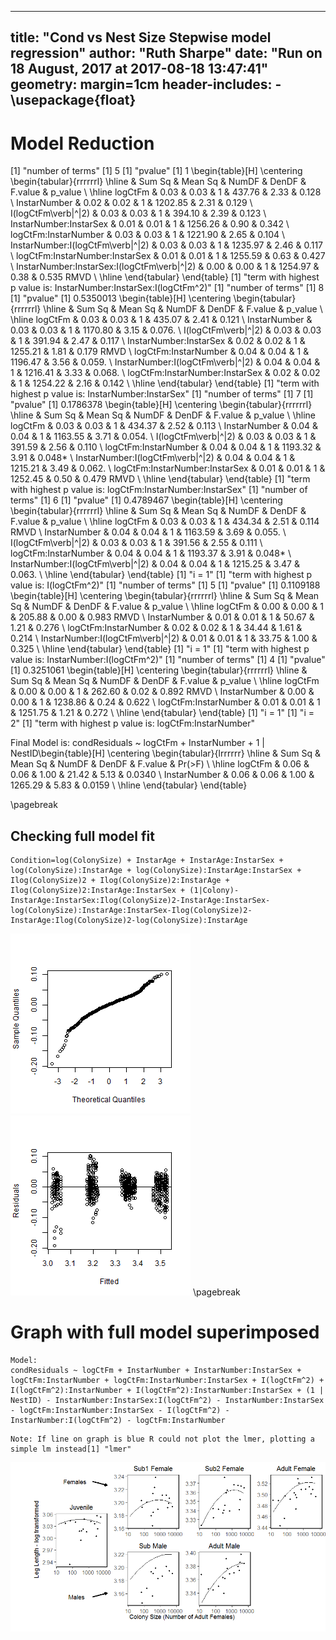 


---
title: "Cond vs Nest Size Stepwise model regression"
author: "Ruth Sharpe"
date: "Run on 18 August, 2017 at 2017-08-18 13:47:41"
geometry: margin=1cm
header-includes:
    - \usepackage{float}
---



Model Reduction
=====================


[1] "number of terms"
[1] 5
[1] "pvalue"
[1] 1
\begin{table}[H]
\centering
\begin{tabular}{rrrrrrl}
  \hline
 & Sum Sq & Mean Sq & NumDF & DenDF & F.value & p\_value \\ 
  \hline
logCtFm & 0.03 & 0.03 &   1 & 437.76 & 2.33 & 0.128  \\ 
  InstarNumber & 0.02 & 0.02 &   1 & 1202.85 & 2.31 & 0.129  \\ 
  I(logCtFm\verb|^|2) & 0.03 & 0.03 &   1 & 394.10 & 2.39 & 0.123  \\ 
  InstarNumber:InstarSex & 0.01 & 0.01 &   1 & 1256.26 & 0.90 & 0.342  \\ 
  logCtFm:InstarNumber & 0.03 & 0.03 &   1 & 1221.90 & 2.65 & 0.104  \\ 
  InstarNumber:I(logCtFm\verb|^|2) & 0.03 & 0.03 &   1 & 1235.97 & 2.46 & 0.117  \\ 
  logCtFm:InstarNumber:InstarSex & 0.01 & 0.01 &   1 & 1255.59 & 0.63 & 0.427  \\ 
  InstarNumber:InstarSex:I(logCtFm\verb|^|2) & 0.00 & 0.00 &   1 & 1254.97 & 0.38 & 0.535 RMVD \\ 
   \hline
\end{tabular}
\end{table}
[1] "term with highest p value is: InstarNumber:InstarSex:I(logCtFm^2)"
[1] "number of terms"
[1] 8
[1] "pvalue"
[1] 0.5350013
\begin{table}[H]
\centering
\begin{tabular}{rrrrrrl}
  \hline
 & Sum Sq & Mean Sq & NumDF & DenDF & F.value & p\_value \\ 
  \hline
logCtFm & 0.03 & 0.03 &   1 & 435.07 & 2.41 & 0.121  \\ 
  InstarNumber & 0.03 & 0.03 &   1 & 1170.80 & 3.15 & 0.076. \\ 
  I(logCtFm\verb|^|2) & 0.03 & 0.03 &   1 & 391.94 & 2.47 & 0.117  \\ 
  InstarNumber:InstarSex & 0.02 & 0.02 &   1 & 1255.21 & 1.81 & 0.179 RMVD \\ 
  logCtFm:InstarNumber & 0.04 & 0.04 &   1 & 1196.47 & 3.56 & 0.059. \\ 
  InstarNumber:I(logCtFm\verb|^|2) & 0.04 & 0.04 &   1 & 1216.41 & 3.33 & 0.068. \\ 
  logCtFm:InstarNumber:InstarSex & 0.02 & 0.02 &   1 & 1254.22 & 2.16 & 0.142  \\ 
   \hline
\end{tabular}
\end{table}
[1] "term with highest p value is: InstarNumber:InstarSex"
[1] "number of terms"
[1] 7
[1] "pvalue"
[1] 0.1786378
\begin{table}[H]
\centering
\begin{tabular}{rrrrrrl}
  \hline
 & Sum Sq & Mean Sq & NumDF & DenDF & F.value & p\_value \\ 
  \hline
logCtFm & 0.03 & 0.03 &   1 & 434.37 & 2.52 & 0.113  \\ 
  InstarNumber & 0.04 & 0.04 &   1 & 1163.55 & 3.71 & 0.054. \\ 
  I(logCtFm\verb|^|2) & 0.03 & 0.03 &   1 & 391.59 & 2.56 & 0.110  \\ 
  logCtFm:InstarNumber & 0.04 & 0.04 &   1 & 1193.32 & 3.91 & 0.048* \\ 
  InstarNumber:I(logCtFm\verb|^|2) & 0.04 & 0.04 &   1 & 1215.21 & 3.49 & 0.062. \\ 
  logCtFm:InstarNumber:InstarSex & 0.01 & 0.01 &   1 & 1252.45 & 0.50 & 0.479 RMVD \\ 
   \hline
\end{tabular}
\end{table}
[1] "term with highest p value is: logCtFm:InstarNumber:InstarSex"
[1] "number of terms"
[1] 6
[1] "pvalue"
[1] 0.4789467
\begin{table}[H]
\centering
\begin{tabular}{rrrrrrl}
  \hline
 & Sum Sq & Mean Sq & NumDF & DenDF & F.value & p\_value \\ 
  \hline
logCtFm & 0.03 & 0.03 &   1 & 434.34 & 2.51 & 0.114 RMVD \\ 
  InstarNumber & 0.04 & 0.04 &   1 & 1163.59 & 3.69 & 0.055. \\ 
  I(logCtFm\verb|^|2) & 0.03 & 0.03 &   1 & 391.56 & 2.55 & 0.111  \\ 
  logCtFm:InstarNumber & 0.04 & 0.04 &   1 & 1193.37 & 3.91 & 0.048* \\ 
  InstarNumber:I(logCtFm\verb|^|2) & 0.04 & 0.04 &   1 & 1215.25 & 3.47 & 0.063. \\ 
   \hline
\end{tabular}
\end{table}
[1] "i = 1"
[1] "term with highest p value is: I(logCtFm^2)"
[1] "number of terms"
[1] 5
[1] "pvalue"
[1] 0.1109188
\begin{table}[H]
\centering
\begin{tabular}{rrrrrrl}
  \hline
 & Sum Sq & Mean Sq & NumDF & DenDF & F.value & p\_value \\ 
  \hline
logCtFm & 0.00 & 0.00 &   1 & 205.88 & 0.00 & 0.983 RMVD \\ 
  InstarNumber & 0.01 & 0.01 &   1 & 50.67 & 1.21 & 0.276  \\ 
  logCtFm:InstarNumber & 0.02 & 0.02 &   1 & 34.44 & 1.61 & 0.214  \\ 
  InstarNumber:I(logCtFm\verb|^|2) & 0.01 & 0.01 &   1 & 33.75 & 1.00 & 0.325  \\ 
   \hline
\end{tabular}
\end{table}
[1] "i = 1"
[1] "term with highest p value is: InstarNumber:I(logCtFm^2)"
[1] "number of terms"
[1] 4
[1] "pvalue"
[1] 0.3251061
\begin{table}[H]
\centering
\begin{tabular}{rrrrrrl}
  \hline
 & Sum Sq & Mean Sq & NumDF & DenDF & F.value & p\_value \\ 
  \hline
logCtFm & 0.00 & 0.00 &   1 & 262.60 & 0.02 & 0.892 RMVD \\ 
  InstarNumber & 0.00 & 0.00 &   1 & 1238.86 & 0.24 & 0.622  \\ 
  logCtFm:InstarNumber & 0.01 & 0.01 &   1 & 1251.75 & 1.21 & 0.272  \\ 
   \hline
\end{tabular}
\end{table}
[1] "i = 1"
[1] "i = 2"
[1] "term with highest p value is: logCtFm:InstarNumber"

Final Model is:  condResiduals ~ logCtFm + InstarNumber + 1 | NestID\begin{table}[H]
\centering
\begin{tabular}{lrrrrrr}
  \hline
 & Sum Sq & Mean Sq & NumDF & DenDF & F.value & Pr($>$F) \\ 
  \hline
logCtFm & 0.06 & 0.06 & 1.00 & 21.42 & 5.13 & 0.0340 \\ 
  InstarNumber & 0.06 & 0.06 & 1.00 & 1265.29 & 5.83 & 0.0159 \\ 
   \hline
\end{tabular}
\end{table}

\pagebreak

Checking full model fit
--------------------



```
Condition=log(ColonySize) + InstarAge + InstarAge:InstarSex + log(ColonySize):InstarAge + log(ColonySize):InstarAge:InstarSex + Ilog(ColonySize)2 + Ilog(ColonySize)2:InstarAge + Ilog(ColonySize)2:InstarAge:InstarSex + (1|Colony)-InstarAge:InstarSex:Ilog(ColonySize)2-InstarAge:InstarSex-log(ColonySize):InstarAge:InstarSex-Ilog(ColonySize)2-InstarAge:Ilog(ColonySize)2-log(ColonySize):InstarAge
```

![plot of chunk ModelFit](figure/ModelFit-1.png)![plot of chunk ModelFit](figure/ModelFit-2.png)
\pagebreak


Graph with full model superimposed
====================
 


```
Model:
condResiduals ~ logCtFm + InstarNumber + InstarNumber:InstarSex + logCtFm:InstarNumber + logCtFm:InstarNumber:InstarSex + I(logCtFm^2) + I(logCtFm^2):InstarNumber + I(logCtFm^2):InstarNumber:InstarSex + (1 | NestID) - InstarNumber:InstarSex:I(logCtFm^2) - InstarNumber:InstarSex - logCtFm:InstarNumber:InstarSex - I(logCtFm^2) - InstarNumber:I(logCtFm^2) - logCtFm:InstarNumber
```

```
Note: If line on graph is blue R could not plot the lmer, plotting a simple lm instead[1] "lmer"
```

![plot of chunk Graph](figure/Graph-1.png)

